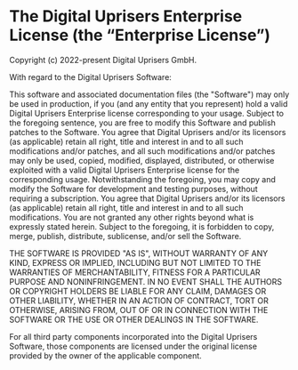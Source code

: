 # The Digital Uprisers Enterprise License (the “Enterprise License”)

Copyright (c) 2022-present Digital Uprisers GmbH.

With regard to the Digital Uprisers Software:

This software and associated documentation files (the "Software") may only be used in production, if
you (and any entity that you represent) hold a valid Digital Uprisers Enterprise license corresponding to your
usage. Subject to the foregoing sentence, you are free to modify this Software and publish patches
to the Software. You agree that Digital Uprisers and/or its licensors (as applicable) retain all right, title and
interest in and to all such modifications and/or patches, and all such modifications and/or patches
may only be used, copied, modified, displayed, distributed, or otherwise exploited with a valid Digital Uprisers
Enterprise license for the corresponding usage. Notwithstanding the foregoing, you may copy and
modify the Software for development and testing purposes, without requiring a subscription. You
agree that Digital Uprisers and/or its licensors (as applicable) retain all right, title and interest in and to
all such modifications. You are not granted any other rights beyond what is expressly stated herein.
Subject to the foregoing, it is forbidden to copy, merge, publish, distribute, sublicense, and/or
sell the Software.

THE SOFTWARE IS PROVIDED "AS IS", WITHOUT WARRANTY OF ANY KIND, EXPRESS OR IMPLIED, INCLUDING BUT
NOT LIMITED TO THE WARRANTIES OF MERCHANTABILITY, FITNESS FOR A PARTICULAR PURPOSE AND
NONINFRINGEMENT. IN NO EVENT SHALL THE AUTHORS OR COPYRIGHT HOLDERS BE LIABLE FOR ANY CLAIM, DAMAGES
OR OTHER LIABILITY, WHETHER IN AN ACTION OF CONTRACT, TORT OR OTHERWISE, ARISING FROM, OUT OF OR IN
CONNECTION WITH THE SOFTWARE OR THE USE OR OTHER DEALINGS IN THE SOFTWARE.

For all third party components incorporated into the Digital Uprisers Software, those components are licensed
under the original license provided by the owner of the applicable component.
